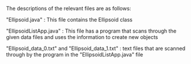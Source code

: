 
The descriptions of the relevant files are as follows:

"Ellipsoid.java" : This file contains the Ellipsoid class

"EllipsoidListApp.java" : This file has a program that scans through the given data files and uses the information to create new objects

"Ellipsoid_data_0.txt" and "Ellipsoid_data_1.txt" : text files that are scanned through by the program in the "EllipsoidListApp.java" file

